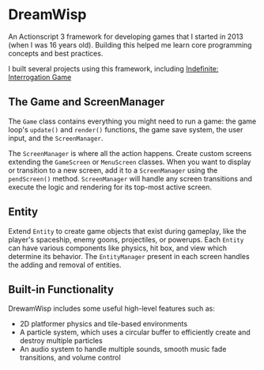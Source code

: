 # DreamWisp

An Actionscript 3 framework for developing games that I started in 2013 (when I was 16 years old). Building this helped me learn core programming concepts and best practices.

I built several projects using this framework, including [Indefinite: Interrogation Game](https://brandlibel.me/indefinite)

## The Game and ScreenManager

The `Game` class contains everything you might need to run a game: the game loop's `update()` and `render()` functions, the game save system, the user input, and the `ScreenManager`.

The `ScreenManager` is where all the action happens. Create custom screens extending the `GameScreen` or `MenuScreen` classes. When you want to display or transition to a new screen, add it to a `ScreenManager` using the `pendScreen()` method. `ScreenManager` will handle any screen transitions and execute the logic and rendering for its top-most active screen.

## Entity

Extend `Entity` to create game objects that exist during gameplay, like the player's spaceship, enemy goons, projectiles, or powerups. Each `Entity` can have various components like physics, hit box, and view which determine its behavior. The `EntityManager` present in each screen handles the adding and removal of entities.

## Built-in Functionality

DrewamWisp includes some useful high-level features such as:

- 2D platformer physics and tile-based environments
- A particle system, which uses a circular buffer to efficiently create and destroy multiple particles
- An audio system to handle multiple sounds, smooth music fade transitions, and volume control
